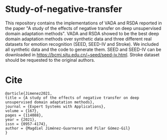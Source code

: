 # Study-of-negative-transfer

This repository contains the implementations of VADA and RSDA reported in the paper "A study of the effects of negative transfer on deep unsupervised domain adaptation methods". VADA and RSDA showed to be the best deep domain adaptation methods over synthetic data and three different real datasets for emotion recognition (SEED, SEED-IV and Stroke). We included all synthetic data and the code to generate them. SEED and SEED-IV can be downloaded in https://bcmi.sjtu.edu.cn/~seed/seed-iv.html. Stroke dataset should be requested to the original authors.

# Cite

	@article{Jimenez2021,
	title = {A study of the effects of negative transfer on deep unsupervised domain adaptation methods},
	journal = {Expert Systems with Applications},
	volume = {167},
	pages = {114088},
	year = {2021},
	issn = {0957-4174},
	author = {Magdiel Jiménez-Guarneros and Pilar Gómez-Gil}
	}

